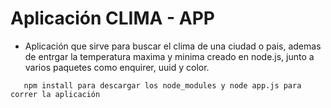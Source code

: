 # Aplicación CLIMA - APP

- Aplicación que sirve para buscar el clima de una ciudad o pais, ademas de entrgar la temperatura maxima y minima
  creado en node.js, junto a varios paquetes como enquirer, uuid y color.

```    npm install para descargar los node_modules y node app.js para correr la aplicación     ```